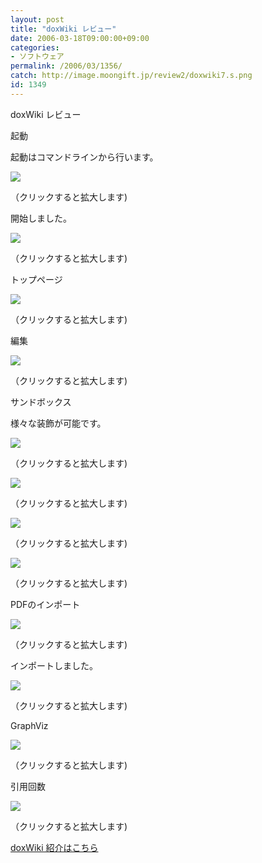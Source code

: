 ```yaml
---
layout: post
title: "doxWiki レビュー"
date: 2006-03-18T09:00:00+09:00
categories:
- ソフトウェア
permalink: /2006/03/1356/
catch: http://image.moongift.jp/review2/doxwiki7.s.png
id: 1349
---
```

doxWiki レビュー  
<!--more-->

起動

  

起動はコマンドラインから行います。

  

[![](http://image.moongift.jp/review2/doxwiki1.s.png)](http://image.moongift.jp/review2/doxwiki1.png)  
  
（クリックすると拡大します)

  

開始しました。

  

[![](http://image.moongift.jp/review2/doxwiki2.s.png)](http://image.moongift.jp/review2/doxwiki2.png)  
  
（クリックすると拡大します)

  

トップページ

  

[![](http://image.moongift.jp/review2/doxwiki3.s.png)](http://image.moongift.jp/review2/doxwiki3.png)  
  
（クリックすると拡大します)

  

編集

  

[![](http://image.moongift.jp/review2/doxwiki4.s.png)](http://image.moongift.jp/review2/doxwiki4.png)  
  
（クリックすると拡大します)

  

サンドボックス

  

様々な装飾が可能です。

  

[![](http://image.moongift.jp/review2/doxwiki5.s.png)](http://image.moongift.jp/review2/doxwiki5.png)  
  
（クリックすると拡大します)

  

[![](http://image.moongift.jp/review2/doxwiki6.s.png)](http://image.moongift.jp/review2/doxwiki6.png)  
  
（クリックすると拡大します)

  

[![](http://image.moongift.jp/review2/doxwiki7.s.png)](http://image.moongift.jp/review2/doxwiki7.png)  
  
（クリックすると拡大します)

  

[![](http://image.moongift.jp/review2/doxwiki8.s.png)](http://image.moongift.jp/review2/doxwiki8.png)  
  
（クリックすると拡大します)

  

PDFのインポート

  

[![](http://image.moongift.jp/review2/doxwiki9.s.png)](http://image.moongift.jp/review2/doxwiki9.png)  
  
（クリックすると拡大します)

  

インポートしました。

  

[![](http://image.moongift.jp/review2/doxwiki10.s.png)](http://image.moongift.jp/review2/doxwiki10.png)  
  
（クリックすると拡大します)

  

GraphViz

  

[![](http://image.moongift.jp/review2/doxwiki11.s.png)](http://image.moongift.jp/review2/doxwiki11.png)  
  
（クリックすると拡大します)

  

引用回数

  

[![](http://image.moongift.jp/review2/doxwiki12.s.png)](http://image.moongift.jp/review2/doxwiki12.png)  
  
（クリックすると拡大します)

  

[doxWiki 紹介はこちら](http://oss.moongift.jp/intro/i-1328.html)

